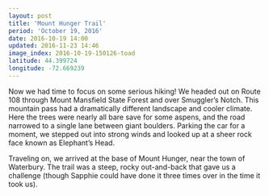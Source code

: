 ```yaml
---
layout: post
title: 'Mount Hunger Trail'
period: 'October 19, 2016'
date: 2016-10-19 14:00
updated: 2016-11-23 14:46
image_index: 2016-10-19-150126-toad
latitude: 44.399724
longitude: -72.669239
---
```


Now we had time to focus on some serious hiking! We headed out on Route 108 through Mount Mansfield State Forest and over Smuggler’s Notch. This mountain pass had a dramatically different landscape and cooler climate. Here the trees were nearly all bare save for some aspens, and the road narrowed to a single lane between giant boulders. Parking the car for a moment, we stepped out into strong winds and looked up at a sheer rock face known as Elephant’s Head.

Traveling on, we arrived at the base of Mount Hunger, near the town of Waterbury. The trail was a steep, rocky out-and-back that gave us a challenge (though Sapphie could have done it three times over in the time it took us).
